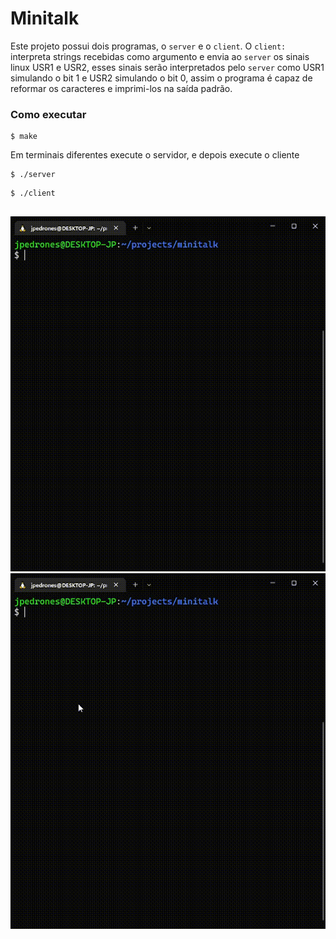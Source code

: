 # Minitalk
Este projeto possui dois programas, o `server` e o `client`.
O `client:` interpreta strings recebidas como argumento e envia ao `server` os sinais linux USR1 e USR2, esses sinais serão interpretados pelo `server` como USR1 simulando o bit 1 e USR2 simulando o bit 0, assim o programa é capaz de reformar os caracteres e imprimi-los na saída padrão.

### Como executar
```
$ make
```
Em terminais diferentes execute o servidor, e depois execute o cliente
```
$ ./server
```
```
$ ./client
```
##
![server](./gifs/server.gif)
![client](./gifs/client.gif)

<img src="http://i.stack.imgur.com/SBv4T.gif" width="250" alt="" />
<img src="http://i.stack.imgur.com/SBv4T.gif" width="250" alt=""/>
